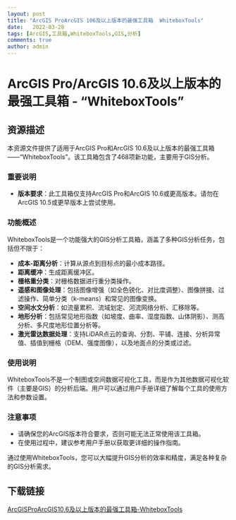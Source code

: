 ```yaml
---
layout: post
title: "ArcGIS ProArcGIS 106及以上版本的最强工具箱  WhiteboxTools"
date:   2022-03-28
tags: [ArcGIS,工具箱,WhiteboxTools,GIS,分析]
comments: true
author: admin
---
```

# ArcGIS Pro/ArcGIS 10.6及以上版本的最强工具箱 - “WhiteboxTools”

## 资源描述

本资源文件提供了适用于ArcGIS Pro和ArcGIS 10.6及以上版本的最强工具箱——“WhiteboxTools”。该工具箱包含了468项新功能，主要用于GIS分析。

### 重要说明

- **版本要求**：此工具箱仅支持ArcGIS Pro和ArcGIS 10.6或更高版本。请勿在ArcGIS 10.5或更早版本上尝试使用。

### 功能概述

WhiteboxTools是一个功能强大的GIS分析工具箱，涵盖了多种GIS分析任务，包括但不限于：

- **成本-距离分析**：计算从源点到目标点的最小成本路径。
- **距离缓冲**：生成距离缓冲区。
- **栅格重分类**：对栅格数据进行重分类操作。
- **遥感和图像处理**：包括图像增强（如全色锐化、对比度调整）、图像拼接、过滤操作、简单分类（k-means）和常见的图像变换。
- **空间水文分析**：如流量累积、流域划定、河流网络分析、汇移除等。
- **地形分析**：包括常见地形指数（如坡度、曲率、湿度指数、山体阴影）、测高分析、多尺度地形位置分析等。
- **激光雷达数据处理**：支持LiDAR点云的查询、分割、平铺、连接、分析异常值、插值到栅格（DEM、强度图像），以及地面点的分类或过滤。

### 使用说明

WhiteboxTools不是一个制图或空间数据可视化工具，而是作为其他数据可视化软件（主要是GIS）的分析后端。用户可以通过用户手册详细了解每个工具的使用方法和参数设置。

### 注意事项

- 请确保您的ArcGIS版本符合要求，否则可能无法正常使用该工具箱。
- 在使用过程中，建议参考用户手册以获取更详细的操作指南。

通过使用WhiteboxTools，您可以大幅提升GIS分析的效率和精度，满足各种复杂的GIS分析需求。

## 下载链接

[ArcGISProArcGIS10.6及以上版本的最强工具箱-WhiteboxTools](https://pan.quark.cn/s/d23f538f4597)